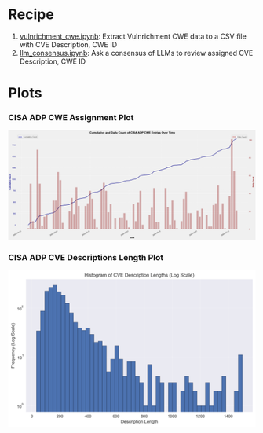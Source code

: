 # Recipe
1. [vulnrichment_cwe.ipynb](./vulnrichment_cwe.ipynb): Extract Vulnrichment CWE data to a CSV file with CVE Description, CWE ID
1. [llm_consensus.ipynb](./llm_consensus.ipynb): Ask a consensus of LLMs to review assigned CVE Description, CWE ID



# Plots

### CISA ADP CWE Assignment Plot

![CISA ADP CWE Assignment Plot](./cumulative_and_daily_entries_plot.png)

### CISA ADP CVE Descriptions Length Plot

![CISA ADP CVE Descriptions Length Plot](./CISA_ADP_CVE_Descriptions_post.png)


